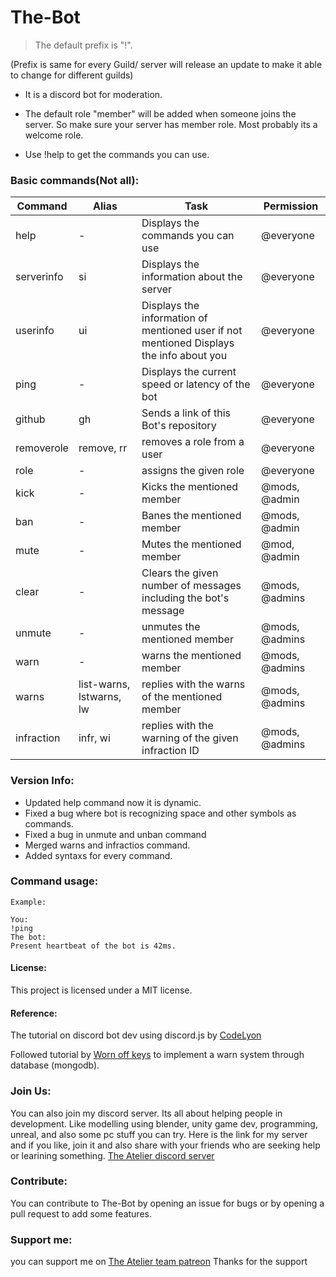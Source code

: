 # The-Bot

> The default prefix is "!".

(Prefix is same for every Guild/ server will release an update to make it able to change for different guilds)

* It is a discord bot for moderation.

* The default role "member" will be added when someone joins the server. So make sure your server has member role. Most probably its a welcome role.

* Use !help to get the commands you can use.

### Basic commands(Not all):

Command |  Alias   |    Task    | Permission
------- |  -----   |    ----    | ----------
help | - | Displays the commands you can use | @everyone
serverinfo | si | Displays the information about the server | @everyone
userinfo | ui | Displays the information of mentioned user if not mentioned Displays the info about you | @everyone
ping | - | Displays the current speed or latency of the bot | @everyone
github | gh | Sends a link of this Bot's repository | @everyone
removerole | remove, rr | removes a role from a user | @everyone
role | - | assigns the given role | @everyone
kick | - | Kicks the mentioned member | @mods, @admin
ban | - | Banes the mentioned member | @mods, @admin
mute | - | Mutes the mentioned member | @mod, @admin
clear | - | Clears the given number of messages including the bot's message | @mods, @admins
unmute | - | unmutes the mentioned member | @mods, @admins
warn | - | warns the mentioned member | @mods, @admins
warns | list-warns, lstwarns, lw | replies with the warns of the mentioned member | @mods, @admins
infraction | infr, wi | replies with the warning of the given infraction ID | @mods, @admins


### Version Info:
* Updated help command now it is dynamic.
* Fixed a bug where bot is recognizing space and other symbols as commands.
* Fixed a bug in unmute and unban command
* Merged warns and infractios command.
* Added syntaxs for every command. 

### Command usage:
```
Example:

You:
!ping
The bot:
Present heartbeat of the bot is 42ms.
```
#### License:

This project is licensed under a MIT license.

#### Reference:
The tutorial on discord bot dev using discord.js by 
[CodeLyon](https://youtube.com/playlist?list=PLbbLC0BLaGjpyzN1rg-gK4dUqbn8eJQq4)

Followed tutorial by [Worn off keys](https://youtu.be/mHKbU8nOW58) to implement a warn system through database (mongodb).

### Join Us:
You can also join my discord server. Its all about helping people in development. Like modelling using blender, unity game dev, programming, unreal, and also some pc stuff you can try. Here is the link for my server and if you like, join it and also share with your friends who are seeking help or learining something.
[The Atelier discord server](https://discord.gg/6Mcy5NpSpH)

### Contribute:
You can contribute to The-Bot by opening an issue for bugs or by opening a pull request to add some features. 

### Support me:
you can support me on [The Atelier team patreon](https://www.patreon.com/the_Atelier)
Thanks for the support